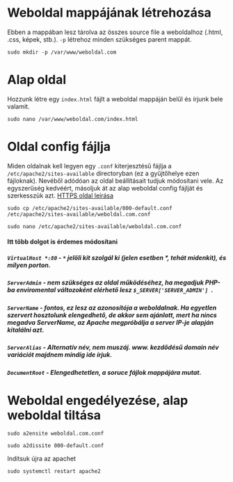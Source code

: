 # Weboldal mappájának létrehozása
Ebben a mappában lesz tárolva az összes source file a weboldalhoz (.html, .css, képek, stb.). `-p` létrehoz minden szükséges parent mappát.
```
sudo mkdir -p /var/www/weboldal.com
```
# Alap oldal
Hozzunk létre egy `index.html` fájlt a weboldal mappáján belűl és írjunk bele valamit.
```
sudo nano /var/www/weboldal.com/index.html
```
# Oldal config fájlja
Miden oldalnak kell legyen egy `.conf` kiterjesztésű fájlja a `/etc/apache2/sites-available` directoryban (ez a gyűjtőhelye ezen fájloknak). Nevéből adódóan az oldal beállításait tudjuk módosítani vele. Az egyszerűség kedvéért, másoljuk át az alap weboldal config fájlját és szerkesszük azt. [HTTPS oldal leírása](https://github.com/BarnaNorbert19/Notes/blob/main/Linux/Ubuntu/Apache2/HTTPS.md "HTTPS oldal leírása")
```
sudo cp /etc/apache2/sites-available/000-default.conf /etc/apache2/sites-available/weboldal.com.conf
```
```
sudo nano /etc/apache2/sites-available/weboldal.com.conf
```
#### Itt több dolgot is érdemes módosítani
##### `VirtualHost *:80` - `*` jelöli kit szolgál ki (jelen esetben *, tehát midenkit), és milyen porton.
##### `ServerAdmin` - nem szükséges az oldal működéséhez, ha megadjuk PHP-ba enviromental változoként elérhető lesz `$_SERVER['SERVER_ADMIN'] `.
##### `ServerName` - fontos, ez lesz az azonosítója a weboldalnak. Ha egyetlen szervert hosztolunk elengedhető, de akkor sem ajánlott, mert ha nincs megadva ServerName, az Apache megpróbálja a server IP-je alapján kitalálni azt.
##### `ServerAlias` - Alternatív név, nem muszáj. www. kezdődésű domain név variációt majdnem mindíg ide írjuk.
##### `DocumentRoot` - Elengedhetetlen, a soruce fájlok mappájára mutat.
# Weboldal engedélyezése, alap weboldal tiltása
```
sudo a2ensite weboldal.com.conf
```
```
sudo a2dissite 000-default.conf
```
Indítsuk újra az apachet
```
sudo systemctl restart apache2
```
